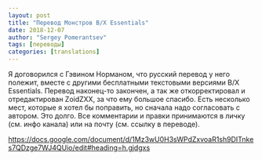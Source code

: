 ```yaml
---
layout: post
title: "Перевод Монстров B/X Essentials"
date: 2018-12-07
author: "Sergey Pomerantsev"
tags: [переводы]
categories: [translations]
---
```


Я договорился с Гэвином Норманом, что русский перевод у него полежит, вместе с другими бесплатными текстовыми версиями B/X Essentials.
Перевод наконец-то закончен, а так же откорректировал и отредактирован ZoidZXX, за что ему большое спасибо.
Есть несколько мест, которые я хотел бы поправить, но сначала надо согласовать с автором. Это долго.
Все комментарии и правки принимаются в личку (см. инфо канала) или на почту (см. ссылку в переводе).

<https://docs.google.com/document/d/1Mz3wU0H3sWPdZxvoaR1sh9DITnkes7QDzge7WJ4QUio/edit#heading=h.gjdgxs>

